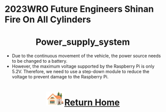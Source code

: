 2023WRO Future Engineers Shinan Fire On All Cylinders  
====
# <div align="center">Power_supply_system</div> 
- Due to the continuous movement of the vehicle, the power source needs to be changed to a battery.
- However, the maximum voltage supported by the Raspberry Pi is only 5.2V. Therefore, we need to use a step-down module to reduce the voltage to prevent damage to the Raspberry Pi.
# <div align="center">![HOME](../../other/img/Home.png)[Return Home](../../)</div>  

